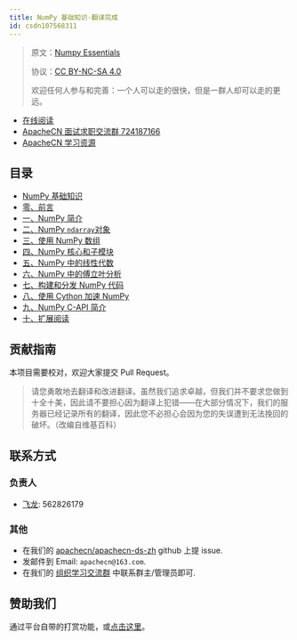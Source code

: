 ```yaml
---
title: NumPy 基础知识·翻译完成
id: csdn107568311
---
```


> 原文：[Numpy Essentials](https://b-ok.global/book/3630897/8b660d)
> 
> 协议：[CC BY-NC-SA 4.0](http://creativecommons.org/licenses/by-nc-sa/4.0/)
> 
> 欢迎任何人参与和完善：一个人可以走的很快，但是一群人却可以走的更远。

*   [在线阅读](https://ds.apachecn.org/)
*   [ApacheCN 面试求职交流群 724187166](https://jq.qq.com/?_wv=1027&k=54ujcL3)
*   [ApacheCN 学习资源](http://www.apachecn.org/)

## 目录

*   [NumPy 基础知识](https://github.com/apachecn/apachecn-ds-zh/blob/master/docs/numpy-essentials/README.md)
*   [零、前言](https://github.com/apachecn/apachecn-ds-zh/blob/master/docs/numpy-essentials/0.md)
*   [一、NumPy 简介](https://github.com/apachecn/apachecn-ds-zh/blob/master/docs/numpy-essentials/1.md)
*   [二、NumPy `ndarray`对象](https://github.com/apachecn/apachecn-ds-zh/blob/master/docs/numpy-essentials/2.md)
*   [三、使用 NumPy 数组](https://github.com/apachecn/apachecn-ds-zh/blob/master/docs/numpy-essentials/3.md)
*   [四、NumPy 核心和子模块](https://github.com/apachecn/apachecn-ds-zh/blob/master/docs/numpy-essentials/4.md)
*   [五、NumPy 中的线性代数](https://github.com/apachecn/apachecn-ds-zh/blob/master/docs/numpy-essentials/5.md)
*   [六、NumPy 中的傅立叶分析](https://github.com/apachecn/apachecn-ds-zh/blob/master/docs/numpy-essentials/6.md)
*   [七、构建和分发 NumPy 代码](https://github.com/apachecn/apachecn-ds-zh/blob/master/docs/numpy-essentials/7.md)
*   [八、使用 Cython 加速 NumPy](https://github.com/apachecn/apachecn-ds-zh/blob/master/docs/numpy-essentials/8.md)
*   [九、NumPy C-API 简介](https://github.com/apachecn/apachecn-ds-zh/blob/master/docs/numpy-essentials/9.md)
*   [十、扩展阅读](https://github.com/apachecn/apachecn-ds-zh/blob/master/docs/numpy-essentials/10.md)

## 贡献指南

本项目需要校对，欢迎大家提交 Pull Request。

> 请您勇敢地去翻译和改进翻译。虽然我们追求卓越，但我们并不要求您做到十全十美，因此请不要担心因为翻译上犯错——在大部分情况下，我们的服务器已经记录所有的翻译，因此您不必担心会因为您的失误遭到无法挽回的破坏。（改编自维基百科）

## 联系方式

### 负责人

*   [飞龙](https://github.com/wizardforcel): 562826179

### 其他

*   在我们的 [apachecn/apachecn-ds-zh](https://github.com/apachecn/apachecn-ds-zh) github 上提 issue.
*   发邮件到 Email: `apachecn@163.com`.
*   在我们的 [组织学习交流群](http://www.apachecn.org/organization/348.html) 中联系群主/管理员即可.

## 赞助我们

通过平台自带的打赏功能，或[点击这里](https://imgconvert.csdnimg.cn/aHR0cDovL2hvbWUuYXBhY2hlY24ub3JnL2ltZy9hYm91dC9kb25hdGUuanBn?x-oss-process=image/format,png)。